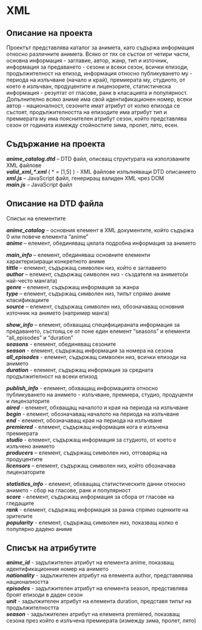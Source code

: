 # XML

## Описание на проекта ##
Проектът представлява каталог за анимета, като съдържа информация относно различните анимета. Всяко от тях се състои от четири части, основна информация - заглавие, автор, жанр, тип и източник, информация за предаването - сезони и всеки сезон, всички епизоди, продължителност на епизод, информация относно публикуването му - периода на излъчване (начало и край), премиерата му, студиото, от което е излъчван, продуцентите и лицензорите, статистическа информация - резултат от гласове, ранк в класацията и популярност. Допълнително всяко аниме има свой идентификационен номер, всеки автор - националност, сезоните имат атрибут от колко епизода се състоят, продължителността на епизодите има атрибут тип и премиерата му има пояснителен атрибут сезон, който представлява сезон от годината измежду стойностите зима, пролет, лято, есен.
   
## Съдържание на проекта ##
_**anime\_catalog.dtd**_ – DTD файл, описващ структурата на използваните XML файлове   
_**valid\_xml\_\*.xml**_ ( * = [1,5] ) - XML файлове изпълняващи DTD описанието   
_**xml.js**_ – JavaScript файл, генериращ валиден XML чрез DOM   
_**main.js**_ – JavaScript файл   

## Описание на DTD файла ##
Списък на елементите   

_**anime\_catalog**_ – основния елемент в XML документите, който съдържа 0 или повече елемента “anime”    
_**anime**_ – елемент, обединяващ цялата подробна информация за анимето   
   
_**main\_info**_ – елемент, обединяваш основните елементи характеризиращи конкретното аниме   
_**tittle**_ – елемент, съдържащ символен низ, който е заглавието   
_**author**_ – елемент, съдържащ символен низ - създателя на анимето(и най-често мангата)   
_**genre**_ – елемент, съдържащ информация за жанра     
_**type**_ – елемент, съдържащ символен низ, типът спрямо аниме класификациите   
_**source**_ – елемент, съдържащ символен низ, обозначаващ основния източник на анимето (например манга)   
   
_**show\_info**_ – елемент, обхващащ специфицираната информация за предаването, състоящ се от поне един елемент “seasons” и елементи “all_episodes” и “duration”   
_**seasons**_ - елемент, обединяващ сезоните   
_**season**_ - елемент, съдържащ информация за номера на сезона   
_**all\_episodes**_ - елемент, съдържащ символен низ, всички епизоди на анимето   
_**duration**_ - елемент, съдържащ информация за средната продължителност на всеки епизод   
   
_**publish\_info**_ - елемент, обхващащ информацията относно публикуването на анимето - излъчване, премиера, студио, продуценти и лицензаторите   
_**aired**_ - елемент, обхващащ началото и края на периода на излъчване   
_**begin**_ - елемент, обозначаващ началото на периода на излъчване   
_**end**_ - елемент, обозначаващ края на периода на излъчване   
_**premiered**_ - елемент, съдържащ информация кога е излъчена премиерата   
_**studio**_ - елемент, съдържащ информация за студиото, от което е излъчено анимето   
_**producers**_ – елемент, съдържащ символен низ, отговарящ на продуцентите   
_**licensors**_ – елемент, съдържащ символен низ, който обозначава лицензаторите   
   
_**statistics\_info**_ - елемент, обхващащ статистическите данни относно анимето - сбор на гласове, ранк и популярност   
_**score**_ - елемент, съдържащ информация за сбора от гласове на гледащите   
_**rank**_ - елемент, съдържащ информация за ранка спрямо оценките на зрителите   
_**popularity**_ - елемент, съдържащ символен низ, показващ колко е популярно дадено аниме   
   
## Списък на атрибутите ##
_**anime_id**_ - задължителен атрибут на елемента anime, показващ идентификационния номер на анимето   
_**nationality**_ - задължителен атрибут на елемента author, представялява националността   
_**episodes**_ - задължителен атрибут на елемента season, представлява броят епизоди в даден сезон   
_**unit**_ - задължителен атрибут на елемента duration, представя типът на продължителността   
_**season**_ - задължителен атрибут на елемента premiered, показващ сезона през който е излъчена премиерата (измежду зима, пролет, лято)   
